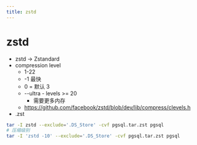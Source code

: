 ```yaml
---
title: zstd
---
```


# zstd

- zstd -> Zstandard
- compression level
  - 1-22
  - -1 最快
  - 0 = 默认 3
  - --ultra - levels >= 20
    - 需要更多内存
  - https://github.com/facebook/zstd/blob/dev/lib/compress/clevels.h
- .zst

```bash
tar -I zstd --exclude='.DS_Store' -cvf pgsql.tar.zst pgsql
# 压缩级别
tar -I 'zstd -10' --exclude='.DS_Store' -cvf pgsql.tar.zst pgsql
```
